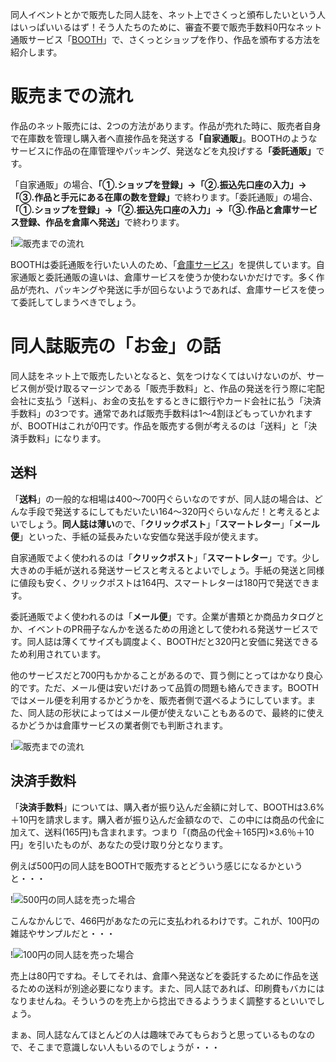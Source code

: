 同人イベントとかで販売した同人誌を、ネット上でさくっと頒布したいという人はいっぱいいるはず！そう人たちのために、審査不要で販売手数料0円なネット通販サービス「[BOOTH](https://booth.pm/start?utm_source=blog&utm_medium=banner&utm_campaign=boothmaniax)」で、さくっとショップを作り、作品を頒布する方法を紹介します。

# 販売までの流れ

作品のネット販売には、2つの方法があります。作品が売れた時に、販売者自身で在庫数を管理し購入者へ直接作品を発送する<strong>「自家通販」</strong>。BOOTHのようなサービスに作品の在庫管理やパッキング、発送などを丸投げする<strong>「委託通販」</strong>です。

「自家通販」の場合、<strong>「①.ショップを登録」→「②.振込先口座の入力」→「③.作品と手元にある在庫の数を登録」</strong>で終わります。「委託通販」の場合、<strong>「①.ショップを登録」→「②.振込先口座の入力」→「③.作品と倉庫サービス登録、作品を倉庫へ発送」</strong>で終わります。

!![販売までの流れ](151128_0002.jpg)

BOOTHは委託通販を行いたい人のため、「[倉庫サービス](https://booth.pm/warehouse_guide?utm_source=blog&utm_medium=banner&utm_campaign=boothmaniax)」を提供しています。自家通販と委託通販の違いは、倉庫サービスを使うか使わないかだけです。多く作品が売れ、パッキングや発送に手が回らないようであれば、倉庫サービスを使って委託してしまうべきでしょう。

# 同人誌販売の「お金」の話

同人誌をネット上で販売したいとなると、気をつけなくてはいけないのが、サービス側が受け取るマージンである「販売手数料」と、作品の発送を行う際に宅配会社に支払う「送料」、お金の支払をするときに銀行やカード会社に払う「決済手数料」の3つです。通常であれば販売手数料は1〜4割ほどもっていかれますが、BOOTHはこれが0円です。作品を販売する側が考えるのは「送料」と「決済手数料」になります。

## 送料

「<strong>送料</strong>」の一般的な相場は400〜700円ぐらいなのですが、同人誌の場合は、どんな手段で発送するにしてもだいたい164〜320円ぐらいなんだ！と考えるとよいでしょう。<strong>同人誌は薄い</strong>ので、「<strong>クリックポスト</strong>」「<strong>スマートレター</strong>」「<strong>メール便</strong>」といった、手紙の延長みたいな安価な発送手段が使えます。

自家通販でよく使われるのは「<strong>クリックポスト</strong>」「<strong>スマートレター</strong>」です。少し大きめの手紙が送れる発送サービスと考えるとよいでしょう。手紙の発送と同様に値段も安く、クリックポストは164円、スマートレターは180円で発送できます。

委託通販でよく使われるのは「<strong>メール便</strong>」です。企業が書類とか商品カタログとか、イベントのPR冊子なんかを送るための用途として使われる発送サービスです。同人誌は薄くてサイズも調度よく、BOOTHだと320円と安価に発送できるため利用されています。

他のサービスだと700円もかかることがあるので、買う側にとってはかなり良心的です。ただ、メール便は安いだけあって品質の問題も絡んできます。BOOTHではメール便を利用するかどうかを、販売者側で選べるようにしています。また、同人誌の形状によってはメール便が使えないこともあるので、最終的に使えるかどうかは倉庫サービスの業者側でも判断されます。

!![販売までの流れ](151128_0003.jpg)

## 決済手数料

「<strong>決済手数料</strong>」については、購入者が振り込んだ金額に対して、BOOTHは3.6%＋10円を請求します。購入者が振り込んだ金額なので、この中には商品の代金に加えて、送料(165円)も含まれます。つまり「(商品の代金＋165円)×3.6％＋10円」を引いたものが、あなたの受け取り分となります。

例えば500円の同人誌をBOOTHで販売するとどういう感じになるかというと・・・

!![500円の同人誌を売った場合](151113_0001.jpg)

こんなかんじで、466円があなたの元に支払われるわけです。これが、100円の雑誌やサンプルだと・・・

!![100円の同人誌を売った場合](151113_0002.jpg)

売上は80円ですね。そしてそれは、倉庫へ発送などを委託するために作品を送るための送料が別途必要になります。また、同人誌であれば、印刷費もバカにはなりませんね。そういうのを売上から捻出できるよううまく調整するといいでしょう。

まぁ、同人誌なんてほとんどの人は趣味でみてもらおうと思っているものなので、そこまで意識しない人もいるのでしょうが・・・
